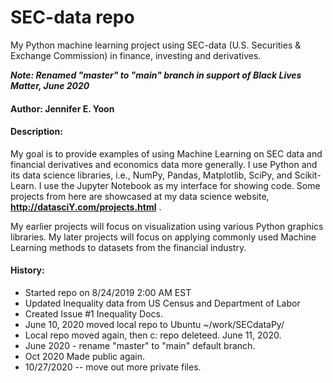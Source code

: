 # SEC-data repo  
My Python machine learning project using SEC-data (U.S. Securities & Exchange Commission) in finance, investing and derivatives.

***Note: Renamed "master" to "main" branch in support of Black Lives Matter, June 2020***

#### Author: Jennifer E. Yoon  

#### Description:  

My goal is to provide examples of using Machine Learning on SEC data and financial derivatives and economics data more generally.  I use Python and its data science libraries, i.e., NumPy, Pandas, Matplotlib, SciPy, and Scikit-Learn.  I use the Jupyter Notebook as my interface for showing code.  Some projects from here are showcased at my data science website, **http://datasciY.com/projects.html** .

My earlier projects will focus on visualization using various Python graphics libraries.  My later projects will focus on applying commonly used Machine Learning methods to datasets from the financial industry.  

#### History:  

 * Started repo on 8/24/2019 2:00 AM EST  
 * Updated Inequality data from US Census and Department of Labor  
 * Created Issue #1 Inequality Docs.  
 * June 10, 2020 moved local repo to Ubuntu ~/work/SECdataPy/  
 * Local repo moved again, then c: repo deleteed. June 11, 2020. 
 * June 2020 - rename "master" to "main" default branch.  
 * Oct 2020 Made public again. 
 * 10/27/2020 -- move out more private files.  
